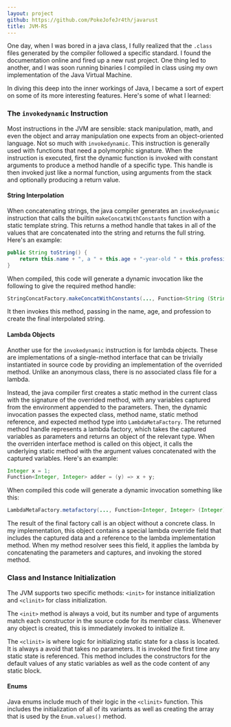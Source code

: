 ```yaml
---
layout: project
github: https://github.com/PokeJofeJr4th/javarust
title: JVM-RS
---
```


One day, when I was bored in a java class, I fully realized that the `.class` files generated by the compiler followed a specific standard. I found the documentation online and fired up a new rust project. One thing led to another, and I was soon running binaries I compiled in class using my own implementation of the Java Virtual Machine.

In diving this deep into the inner workings of Java, I became a sort of expert on some of its more interesting features. Here's some of what I learned:

### The `invokedynamic` Instruction

Most instructions in the JVM are sensible: stack manipulation, math, and even the object and array manipulation one expects from an object-oriented language. Not so much with `invokedynamic`. This instruction is generally used with functions that need a polymorphic signature. When the instruction is executed, first the dynamic function is invoked with constant arguments to produce a method handle of a specific type. This handle is then invoked just like a normal function, using arguments from the stack and optionally producing a return value.

#### String Interpolation

When concatenating strings, the java compiler generates an `invokedynamic` instruction that calls the builtin `makeConcatWithConstants` function with a static template string. This returns a method handle that takes in all of the values that are concatenated into the string and returns the full string. Here's an example:

```java
public String toString() {
    return this.name + ", a " + this.age + "-year-old " + this.profession;
}
```
When compiled, this code will generate a dynamic invocation like the following to give the required method handle:
```java
StringConcatFactory.makeConcatWithConstants(..., Function<String (String, int, String)>, "\u{1}, a \u{1}-year-old \u{1}")
```

It then invokes this method, passing in the name, age, and profession to create the final interpolated string.
#### Lambda Objects

Another use for the `invokedynamic` instruction is for lambda objects. These are implementations of a single-method interface that can be trivially instantiated in source code by providing an implementation of the overrided method. Unlike an anonymous class, there is no associated class file for a lambda.

Instead, the java compiler first creates a static method in the current class with the signature of the overrided method, with any variables captured from the environment appended to the parameters. Then, the dynamic invocation passes the expected class, method name, static method reference, and expected method type into `LambdaMetaFactory`. The returned method handle represents a lambda factory, which takes the captured variables as parameters and returns an object of the relevant type. When the overriden interface method is called on this object, it calls the underlying static method with the argument values concatenated with the captured variables. Here's an example:

```java
Integer x = 1;
Function<Integer, Integer> adder = (y) => x + y;
```

When compiled this code will generate a dynamic invocation something like this:

```java
LambdaMetaFactory.metafactory(..., Function<Integer, Integer> (Integer), "apply", Integer (Integer))
```

The result of the final factory call is an object without a concrete class. In my implementation, this object contains a special lambda override field that includes the captured data and a reference to the lambda implementation method. When my method resolver sees this field, it applies the lambda by concatenating the parameters and captures, and invoking the stored method.

### Class and Instance Initialization

The JVM supports two specific methods: `<init>` for instance initialization and `<clinit>` for class initialization.

The `<init>` method is always a void, but its number and type of arguments match each constructor in the source code for its member class. Whenever any object is created, this is immediately invoked to initialize it.

The `<clinit>` is where logic for initializing static state for a class is located. It is always a avoid that takes no parameters. It is invoked the first time any static state is referenced. This method includes the constructors for the default values of any static variables as well as the code content of any static block.

#### Enums
Java enums include much of their logic in the `<clinit>` function. This includes the initialization of all of its variants as well as creating the array that is used by the `Enum.values()` method.
